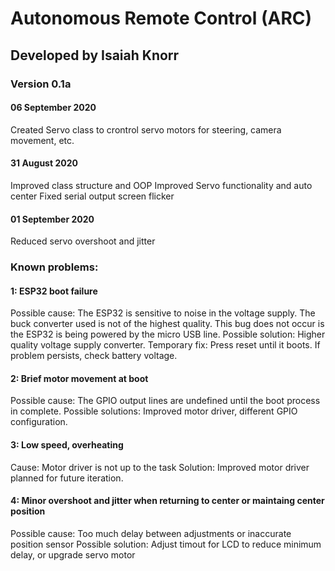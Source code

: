 # Autonomous Remote Control (ARC)
## Developed by Isaiah Knorr
 
### Version 0.1a
#### 06 September 2020
Created Servo class to crontrol servo motors for steering, camera movement, etc.
#### 31 August 2020
Improved class structure and OOP
Improved Servo functionality and auto center 
Fixed serial output screen flicker
#### 01 September 2020
Reduced servo overshoot and jitter 
 
### Known problems:
#### 1: ESP32 boot failure
Possible cause: The ESP32 is sensitive to noise in the voltage supply. The buck converter used is not of the highest quality.
This bug does not occur is the ESP32 is being powered by the micro USB line.
Possible solution: Higher quality voltage supply converter.
Temporary fix: Press reset until it boots. If problem persists, check battery voltage.
 
#### 2: Brief motor movement at boot
Possible cause: The GPIO output lines are undefined until the boot process in complete.
Possible solutions: Improved motor driver, different GPIO configuration.
 
#### 3: Low speed, overheating
Cause: Motor driver is not up to the task
Solution: Improved motor driver planned for future iteration.
 
#### 4: Minor overshoot and jitter when returning to center or maintaing center position
Possible cause: Too much delay between adjustments or inaccurate position sensor
Possible solution: Adjust timout for LCD to reduce minimum delay, or upgrade servo motor
